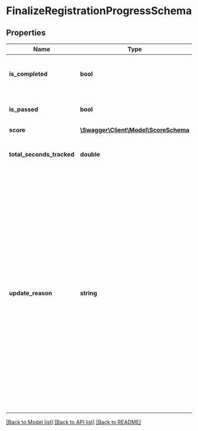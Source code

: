 # FinalizeRegistrationProgressSchema

## Properties
Name | Type | Description | Notes
------------ | ------------- | ------------- | -------------
**is_completed** | **bool** | If provided, sets final completion status to completed (true) or incomplete (false) | [optional] 
**is_passed** | **bool** | If provided, sets final success status to passed (true) or failed (false) | [optional] 
**score** | [**\Swagger\Client\Model\ScoreSchema**](ScoreSchema.md) |  | [optional] 
**total_seconds_tracked** | **double** | If provided, sets final tracked time (how long the course or activity took to complete) | [optional] 
**update_reason** | **string** | The reason why this was finalized. Possible reasons are: tested out (TestOut), or completed an equivalent activity within this course (Equivalent), or completed an equivalent activity outside of this course (ExternalEquivalent), or an administrator has marked this as complete (Administrative), or another reason (Other). Note that Other is not a valid reason for cmi5 because cmi5 requires the waived reason to be one of the four reasons defined in the cmi5 specification. Otherwise, the Other reason may be used with the other learning standards. | [optional] [default to 'Administrative']

[[Back to Model list]](../README.md#documentation-for-models) [[Back to API list]](../README.md#documentation-for-api-endpoints) [[Back to README]](../README.md)


